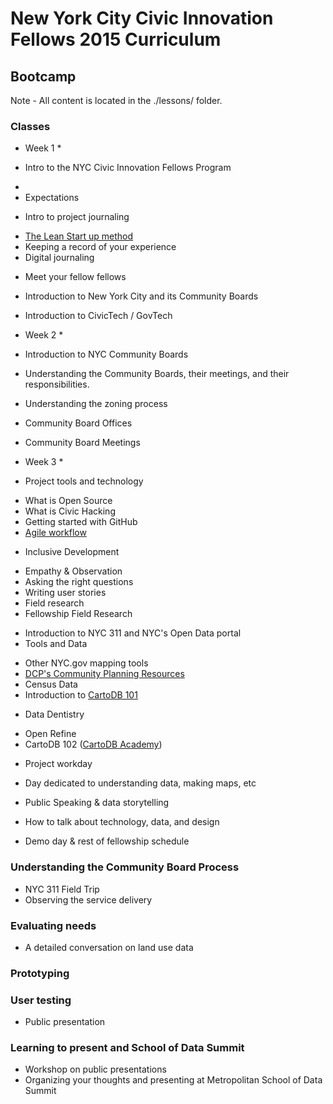 # New York City Civic Innovation Fellows 2015 Curriculum 

## Bootcamp
Note - All content is located in the ./lessons/ folder. 

### Classes

* Week 1 *

 * Intro to the NYC Civic Innovation Fellows Program
  - 
  - Expectations 
 * Intro to project journaling 
  - [The Lean Start up method](http://theleanstartup.com/principles)
  - Keeping a record of your experience 
  - Digital journaling
 * Meet your fellow fellows
 * Introduction to New York City and its Community Boards
 * Introduction to CivicTech / GovTech

* Week 2 *

 * Introduction to NYC Community Boards 
 * Understanding the Community Boards, their meetings, and their responsibilities.
 * Understanding the zoning process
 * Community Board Offices 
 * Community Board Meetings


* Week 3 *
 * Project tools and technology 
  - What is Open Source
  - What is Civic Hacking
  - Getting started with GitHub
  - [Agile workflow](http://www.allaboutagile.com/what-is-agile-10-key-principles/)


 * Inclusive Development 
  - Empathy & Observation
  - Asking the right questions
  - Writing user stories 
  - Field research 
  - Fellowship Field Research
 * Introduction to NYC 311 and NYC's Open Data portal
 * Tools and Data
  - Other NYC.gov mapping tools
  - [DCP's Community Planning Resources](http://www.slideshare.net/GaleABrewerMBP/mn-boro-board-presentation2014-1112updated?ref=http://manhattanbp.nyc.gov/html/community-boards/cb-member-resources.shtml)
  - Census Data
  - Introduction to [CartoDB 101](http://cartodb.com)
 * Data Dentistry
  - Open Refine
  - CartoDB 102 ([CartoDB Academy](http://academy.cartodb.com))
 * Project workday
  - Day dedicated to understanding data, making maps, etc
 * Public Speaking & data storytelling
  - How to talk about technology, data, and design
 * Demo day & rest of fellowship schedule

### Understanding the Community Board Process
 * NYC 311 Field Trip
 * Observing the service delivery 

### Evaluating needs
 * A detailed conversation on land use data

### Prototyping

### User testing
 * Public presentation

### Learning to present and School of Data Summit
 * Workshop on public presentations
 * Organizing your thoughts and presenting at Metropolitan School of Data Summit
